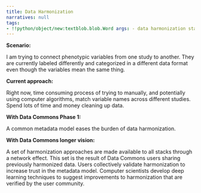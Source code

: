 ```yaml
---
title: Data Harmonization
narratives: null
tags:
- !!python/object/new:textblob.blob.Word args: - data harmonization state:   string: data harmonization   pos_tag: null
---
```

**Scenario:**

I am trying to connect phenotypic variables from one study to
another. They are currently labeled differently and categorized in a
different data format even though the variables mean the same thing.

**Current approach:**

Right now, time consuming process of trying to manually, and
potentially using computer algorithms, match variable names across
different studies. Spend lots of time and money cleaning up data.

**With Data Commons Phase 1:**

A common metadata model eases the burden of data harmonization.

**With Data Commons longer vision:**

A set of harmonization approaches are
made available to all stacks through a network effect. This set is the
result of Data Commons users sharing previously harmonized data. Users
collectively validate harmonization to increase trust in the metadata
model. Computer scientists develop deep learning techniques to suggest
improvements to harmonization that are verified by the user community.